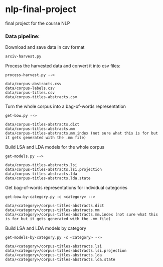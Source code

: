 # nlp-final-project
final project for the course NLP

### Data pipeline:

Download and save data in csv format

    arxiv-harvest.py 
    

Process the harvested data and convert it into csv files: 
    
    process-harvest.py -->

    data/corpus-abstracts.csv
    data/corpus-labels.csv
    data/corpus-titles.csv
    data/corpus-titles-abstracts.csv
    

Turn the whole corpus into a bag-of-words representation

    get-bow.py -->
    
    data/corpus-titles-abstracts.dict
    data/corpus-titles-abstracts.mm
    data/corpus-titles-abstracts.mm.index (not sure what this is for but it gets generated with the .mm file)


Build LSA and LDA models for the whole corpus
    
    get-models.py -->

    data/corpus-titles-abstracts.lsi
    data/corpus-titles-abstracts.lsi.projection
    data/corpus-titles-abstracts.lda
    data/corpus-titles-abstracts.lda.state

Get bag-of-words representations for individual categories

    get-bow-by-category.py -c <category> -->
    
    data/<category>/corpus-titles-abstracts.dict
    data/<category>/corpus-titles-abstracts.mm
    data/<category>/corpus-titles-abstracts.mm.index (not sure what this is for but it gets generated with the .mm file)


Build LSA and LDA models by category
    
    get-models-by-category.py -c <category> -->
    
    data/<category>/corpus-titles-abstracts.lsi
    data/<category>/corpus-titles-abstracts.lsi.projection
    data/<category>/corpus-titles-abstracts.lda
    data/<category>/corpus-titles-abstracts.lda.state